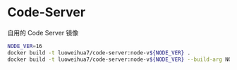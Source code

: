 # Code-Server

自用的 Code Server 镜像

```sh
NODE_VER=16
docker build -t luoweihua7/code-server:node-v${NODE_VER} .
docker build -t luoweihua7/code-server:node-v${NODE_VER} --build-arg NODE_VER=${NODE_VER} .
```
